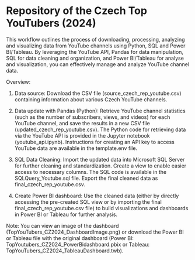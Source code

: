 # Repository of the Czech Top YouTubers (2024)
This workflow outlines the process of downloading, processing, analyzing and visualizing data from YouTube channels using Python, SQL and Power BI/Tableau. 
By leveraging the YouTube API, Pandas for data manipulation, SQL for data cleaning and organization, and Power BI/Tableau for analyse and visualization, you can effectively manage and analyze YouTube channel data.

Overview:

1. Data source:
  Download the CSV file (source_czech_rep_youtube.csv) containing information about various Czech YouTube channels.

2. Data update with Pandas (Python):
  Retrieve YouTube channel statistics (such as the number of subscribers, views, and videos) for each YouTube channel, and save the results in a new CSV file (updated_czech_rep_youtube.csv).
  The Python code for retrieving data via the YouTube API is provided in the Jupyter notebook (youtube_api.ipynb). Instructions for creating an API key to access YouTube data are available in the template.env file.
   
4. SQL Data Cleaning:
  Import the updated data into Microsoft SQL Server for further cleaning and standardization. Create a view to enable easier access to necessary columns. The SQL code is available in the SQLQuery_Youtube.sql file.
  Export the final cleaned data as final_czech_rep_youtube.csv.

5. Create Power BI dashboard:
  Use the cleaned data (either by directly accessing the pre-created SQL view or by importing the final final_czech_rep_youtube.csv file) to build visualizations and dashboards in Power BI or Tableau for further analysis.

Note: You can view an image of the dashboard (TopYouTubers_CZ2024_DashboardImage.png) or download the Power BI or Tableau file with the original dashboard (Power BI: TopYoutubers_CZ2024_PowerBidashboard.pbix or Tableau: TopYouTubers_CZ2024_TableauDashboard.twb).
